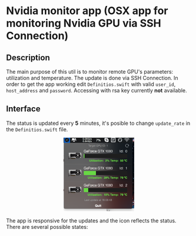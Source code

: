 # Nvidia monitor app (OSX app for monitoring Nvidia GPU via SSH Connection)

## Description

The main purpose of this util is to monitor remote GPU's parameters: utilization and temperature. The update is done via SSH Connection. In order to get the app working edit ``` Definitios.swift ``` with valid ``` user_id ```, ``` host_address ``` and ``` password ```. Accessing with rsa key currently **not** available.

## Interface

The status is updated every **5** minutes, it's posible to change ``` update_rate ``` in the ``` Definitios.swift ``` file.
<p align="center">
<img src="screenshot/AppScreen.png" height="200">
</p>

The app is responsive for the updates and the icon reflects the status. There are several possible states:





